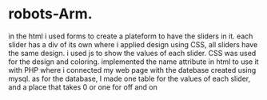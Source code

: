 # robots-Arm.
in the html i used forms to create a plateform to have the sliders in it.
each slider has a div of its own where i applied design using CSS, all sliders have the same design.
i used js to show the values of each slider.
CSS was used for the design and coloring.
implemented the name attribute in html to use it with PHP where i connected my web page with the datebase created using mysql.
as for the database, I made one table for the values of each slider, and a place that takes 0 or one for off and on
